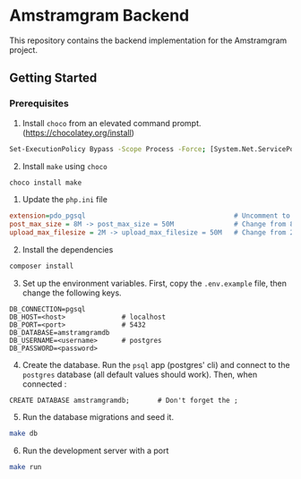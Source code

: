 # Amstramgram Backend

This repository contains the backend implementation for the Amstramgram project.

## Getting Started

### Prerequisites

1. Install `choco` from an elevated command prompt. (https://chocolatey.org/install)

```bash
Set-ExecutionPolicy Bypass -Scope Process -Force; [System.Net.ServicePointManager]::SecurityProtocol = [System.Net.ServicePointManager]::SecurityProtocol -bor 3072; iex ((New-Object System.Net.WebClient).DownloadString('https://community.chocolatey.org/install.ps1'))
```

2. Install `make` using `choco`

```bash
choco install make
```

1. Update the `php.ini` file

```ini
extension=pdo_pgsql                                     # Uncomment to activate the postgresql drivers
post_max_size = 8M -> post_max_size = 50M               # Change from 8M to 50M
upload_max_filesize = 2M -> upload_max_filesize = 50M   # Change from 2M to 50M
```

2. Install the dependencies

```bash
composer install
```

3. Set up the environment variables. First, copy the `.env.example` file, then change the following keys.

```env
DB_CONNECTION=pgsql
DB_HOST=<host>              # localhost
DB_PORT=<port>              # 5432
DB_DATABASE=amstramgramdb
DB_USERNAME=<username>      # postgres
DB_PASSWORD=<password>
```

4. Create the database. Run the `psql` app (postgres' cli) and connect to the `postgres` database (all default values should work). Then, when connected :

```psql
CREATE DATABASE amstramgramdb;       # Don't forget the ;
```

5. Run the database migrations and seed it.

```bash
make db
```

6. Run the development server with a port

```bash
make run
```

